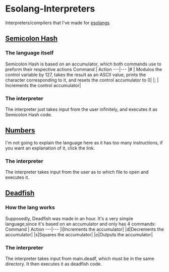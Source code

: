 # Esolang-Interpreters
Interpreters/compilers that I've made for [esolangs](https://esolangs.org/ "Esolangs wiki homepage")

## [Semicolon Hash](https://esolangs.org/wiki/SemicolonHash "Semicolon Hash on the esolangs wiki")
### The language itself
Semicolon Hash is based on an accumulator, which both commands use to preform their respective actions
Command | Action
---|---
|# | Modulos the control variable by 127, takes the result as an ASCII value, prints the character corresponding to it, and resets the control accumulator to 0|
|; | Increments the control accumulator|
### The interpreter
The interpreter just takes input from the user infinitely, and executes it as Semicolon Hash code.

## [Numbers](https://esolangs.org/wiki/Numbers "Numbers on the esolangs wiki")
I'm not going to explain the language here as it has too many instructions, if you want an explanation of it, click the link.
### The interpreter
The interpreter takes input from the user as to which file to open and executes it.

## [Deadfish](https://esolangs.org/Deadfish "Deadfish on the esolangs wiki")
### How the lang works
Supposedly, Deadfish was made in an hour. It's a very simple language,since it's based on an accumulator and only has 4 commands:
Command | Action
---|---
|i|Increments the accumulator|
|d|Decrements the accumulator|
|s|Squares the accumulator|
|o|Outputs the accumulator|
### The interpreter
The interpreter takes input from main.deadf, which must be in the same directory. It then executes it as deadfish code.